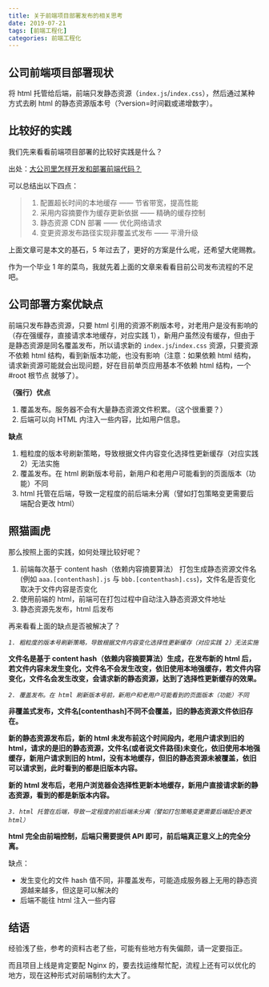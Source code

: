 ```yaml
---
title: 关于前端项目部署发布的相关思考
date: 2019-07-21
tags: [前端工程化]
categories: 前端工程化
---
```


## 公司前端项目部署现状

将 html 托管给后端，前端只发静态资源（`index.js`/`index.css`），然后通过某种方式去刷 html 的静态资源版本号（?version=时间戳或递增数字）。

## 比较好的实践

我们先来看看前端项目部署的比较好实践是什么？

出处：[大公司里怎样开发和部署前端代码？](https://www.zhihu.com/question/20790576/answer/32602154)

可以总结出以下四点：

> 1. 配置超长时间的本地缓存 —— 节省带宽，提高性能
> 2. 采用内容摘要作为缓存更新依据 —— 精确的缓存控制
> 3. 静态资源 CDN 部署 —— 优化网络请求
> 4. 变更资源发布路径实现非覆盖式发布 —— 平滑升级

上面文章可是本文的基石，5 年过去了，更好的方案是什么呢，还希望大佬赐教。

作为一个毕业 1 年的菜鸟，我就先着上面的文章来看看目前公司发布流程的不足吧。

## 公司部署方案优缺点

前端只发布静态资源，只要 html 引用的资源不刷版本号，对老用户是没有影响的（存在强缓存，直接请求本地缓存，对应实践 1），新用户虽然没有缓存，但由于是静态资源是同名覆盖发布，所以请求新的 `index.js`/`index.css` 资源，只要资源不依赖 html 结构，看到新版本功能，也没有影响（注意：如果依赖 html 结构，请求新资源可能就会出现问题，好在目前单页应用基本不依赖 html 结构，一个#root 根节点 就够了）。

**（强行）优点**

1. 覆盖发布。服务器不会有大量静态资源文件积累。（这个很重要？）
2. 后端可以向 HTML 内注入一些内容，比如用户信息。

**缺点**

1. 粗粒度的版本号刷新策略，导致根据文件内容变化选择性更新缓存（对应实践 2）无法实施
2. 覆盖发布。在 html 刷新版本号前，新用户和老用户可能看到的页面版本（功能）不同
3. html 托管在后端，导致一定程度的前后端未分离（譬如打包策略变更需要后端配合更改 html）

## 照猫画虎

那么按照上面的实践，如何处理比较好呢？

1. 前端每次基于 content hash（依赖内容摘要算法） 打包生成静态资源文件名(例如 `aaa.[contenthash].js` 与 `bbb.[contenthash].css`)，文件名是否变化取决于文件内容是否变化
2. 使用前端的 html，前端可在打包过程中自动注入静态资源文件地址
3. 静态资源先发布，html 后发布

再来看看上面的缺点是否被解决了？

_`1. 粗粒度的版本号刷新策略，导致根据文件内容变化选择性更新缓存（对应实践 2）无法实施`_

**文件名是基于 content hash（依赖内容摘要算法）生成，在发布新的 html 后，若文件内容未发生变化，文件名不会发生改变，依旧使用本地强缓存，若文件内容变化，文件名会发生改变，会请求新的静态资源，达到了选择性更新缓存的效果。**

_`2. 覆盖发布。在 html 刷新版本号前，新用户和老用户可能看到的页面版本（功能）不同`_

**非覆盖式发布，文件名[contenthash]不同不会覆盖，旧的静态资源文件依旧存在。**

**新的静态资源发布后，新的 html 未发布前这个时间段内，老用户请求到旧的 html，请求的是旧的静态资源，文件名(或者说文件路径)未变化，依旧使用本地强缓存，新用户请求到旧的 html，没有本地缓存，但旧的静态资源未被覆盖，依旧可以请求到，此时看到的都是旧版本内容。**

**新的 html 发布后，老用户浏览器会选择性更新本地缓存，新用户直接请求新的静态资源，看到的都是新版本内容。**

_`3. html 托管在后端，导致一定程度的前后端未分离（譬如打包策略变更需要后端配合更改 html）`_

**html 完全由前端控制，后端只需要提供 API 即可，前后端真正意义上的完全分离。**

缺点：

- 发生变化的文件 hash 值不同，非覆盖发布，可能造成服务器上无用的静态资源越来越多，但这是可以解决的
- 后端不能往 html 注入一些内容

## 结语

经验浅了些，参考的资料古老了些，可能有些地方有失偏颇，请一定要指正。

而且项目上线是肯定要配 Nginx 的，要去找运维帮忙配，流程上还有可以优化的地方，现在这种形式对前端制约太大了。
